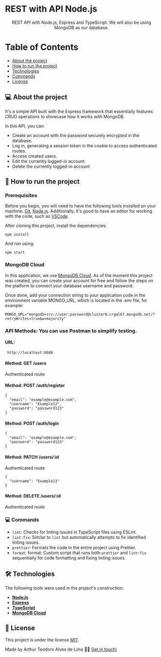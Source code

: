 # REST with API Node.js

<p align="center"> 
 REST API with Node.js, Express and TypeScript. We will also be using MongoDB as our database. 
</p>

Table of Contents
=================
<!--ts-->
   * [About the project](#-about-the-project)
   * [How to run the project](#-how-to-run-the-project)
   * [Technologies](#-technologies)
   * [Commands](#-commands)
   * [License](#user-content--licença)
<!--te-->


## 💻 About the project

<p>It's a simple API built with the Express framework that essentially features CRUD operations to showcase how it works with MongoDB.</p>


<p>In this API, you can:</p>

- Create an account with the password securely encrypted in the database.
- Log in, generating a session token in the cookie to access authenticated routes.
- Access created users.
- Edit the currently logged-in account.
- Delete the currently logged-in account

## 🚀 How to run the project

### Prerequisites

Before you begin, you will need to have the following tools installed on your machine:
[Git](https://git-scm.com), [Node.js](https://nodejs.org/en/).
Additionally, it's good to have an editor for working with the code, such as [VSCode](https://code.visualstudio.com/)

After cloning this project, install the dependencies:

```
npm install
```

And run using:

```
npm start
```

### MongoDB Cloud

In this application, we use [MongoDB Cloud](https://www.mongodb.com/products/platform/cloud). As of the moment this project was created, you can create your account for free and follow the steps on the platform to connect your database username and password.

Once done, add your connection string to your application code in the environment variable MONGO_URL, which is located in the .env file, for example:

```
MONGO_URL="mongodb+srv://user:password@cluster0.crgql67.mongodb.net/?retryWrites=true&w=majority"
```

### API Methods: You can use Postman to simplify testing.

#### URL: 
     http://localhost:8080

#### Method: GET /users
Authenticated route

#### Method: POST /auth/register
```
{
  "email": "example@example.com",
  "username": "Example12",
  "password": "password123"
}
```

#### Method: POST /auth/login
```
{
  "email": "example@example.com",
  "password": "password123"
}
```
#### Method: PATCH /users/:id
Authenticated route
```
{
  "username": "Example13"
}
```

#### Method: DELETE /users/:id
Authenticated route

### 💻 Commands

- `lint`: Checks for linting issues in TypeScript files using ESLint.
- `lint:fix`: Similar to `lint` but automatically attempts to fix identified linting issues.
- `prettier`: Formats the code in the entire project using Prettier.
- `format`: format: Custom script that runs both `prettier` and `lint:fix` sequentially for code formatting and fixing linting issues.

## 🛠 Technologies

The following tools were used in the project's construction:

-   **[NodeJs](https://nodejs.org/en)**
-   **[Express](https://expressjs.com/pt-br/)**
-   **[TypeScript](https://www.typescriptlang.org/)**
-   **[MongoDB Cloud](https://www.mongodb.com/products/platform/cloud)**

## 📝 License

This project is under the license [MIT](./LICENSE).

Made by Arthur Teodoro Alves de Lima 👋🏽 [Get in touch!](https://www.linkedin.com/in/arthurtlima/)
